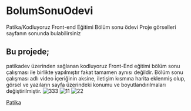 # BolumSonuOdevi
Patika/Kodluyoruz Front-end Eğitimi Bölüm sonu ödevi
Proje görselleri sayfanın sonunda bulabilirsiniz
## Bu projede;
patikadev üzerinden sağlanan kodluyoruz Front-End eğitimi bölüm sonu çalışması ile birlikte yapılmıştır fakat
tamamen aynısı değildir.
Bölüm sonu çalışması adlı video içeriğinin aksine, iletişim kısmına harita eklenmiş olup, görsel ve yazıların sayfa üzerindeki konumu ve boyutlandırılmaları değiştirilmiştir.
![333](https://user-images.githubusercontent.com/113728651/200197050-4579a367-6bd9-47ea-8b84-451a85c074ff.png)
![11](https://user-images.githubusercontent.com/113728651/200197052-5fba1600-d98d-4ff9-b2cd-ca0fe282c727.png)
![22](https://user-images.githubusercontent.com/113728651/200197054-5500aaa9-91f4-4a88-be57-039a67481118.png)

[Patika](https://www.patika.dev/tr)
